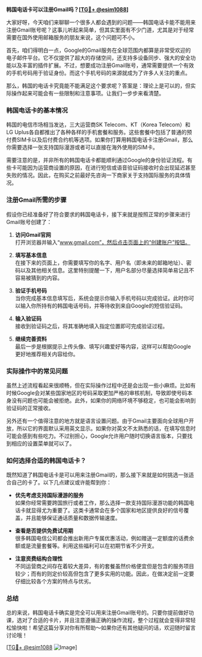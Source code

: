 **韩国电话卡可以注册Gmail吗？[[TG💪+ @esim1088](https://t.me/s/esim1088)]**

大家好呀，今天咱们来聊聊一个很多人都会遇到的问题——韩国电话卡能不能用来注册Gmail账号呢？这事儿听起来简单，但其实里面有不少门道，尤其是对于经常需要在国外使用邮箱服务的朋友来说，这个问题可不小。

首先，咱们得明白一点，Google的Gmail服务在全球范围内都算是非常受欢迎的电子邮件平台。它不仅提供了超大的存储空间，还支持多设备同步、强大的安全功能以及丰富的插件扩展。不过，想要成功注册Gmail账号，通常需要提供一个有效的手机号码用于验证身份。而这个手机号码的来源就成为了许多人关注的重点。

那么，韩国的电话卡究竟能不能满足这个要求呢？答案是：理论上是可以的，但实际操作起来可能会有一些限制和注意事项。让我们一步步来看清楚。

### 韩国电话卡的基本情况

韩国的电信市场相当发达，三大运营商SK Telecom、KT（Korea Telecom）和LG Uplus各自都推出了各种各样的手机套餐和服务。这些套餐中包括了普通的预付费SIM卡以及后付费合约机等选项。如果你打算用韩国电话卡注册Gmail，那么你需要选择一张支持国际漫游或者可以直接在海外使用的SIM卡。

需要注意的是，并非所有的韩国电话卡都能顺利通过Google的身份验证流程。有些卡可能因为运营商设置的原因，在进行短信或语音验证码接收时会出现延迟甚至失败的情况。因此，在购买之前最好先咨询一下商家关于支持国际服务的具体情况。

### 注册Gmail所需的步骤

假设你已经准备好了符合要求的韩国电话卡，接下来就是按照正常的步骤来进行Gmail账号创建了：

1. **访问Gmail官网**  
   打开浏览器并输入“www.gmail.com”，然后点击页面上的“创建账户”按钮。
   
2. **填写基本信息**  
   在接下来的页面上，你需要填写你的名字、用户名（即未来的邮箱地址）、密码以及其他相关信息。这里特别提醒一下，用户名部分尽量选择简单易记且不容易被猜到的内容。

3. **验证手机号码**  
   当你完成基本信息填写后，系统会提示你输入手机号码以完成验证。此时你可以输入你所持有的韩国电话号码，并等待收到来自Google的短信验证码。

4. **输入验证码**  
   接收到验证码之后，将其准确地填入指定位置即可完成验证过程。

5. **继续完善资料**  
   最后一步是根据提示上传头像、填写兴趣爱好等内容，这样可以帮助Google更好地推荐相关内容给你。

### 实际操作中的常见问题

虽然上述流程看起来很顺畅，但在实际操作过程中还是会出现一些小麻烦。比如有时候Google会对某些国家地区的号码采取更加严格的审核机制，导致即使号码本身没有问题也可能会被拒绝。此外，如果你的网络环境不够稳定，也可能会影响到验证码的正常接收。

另外还有一个值得注意的地方就是语言设置问题。由于Gmail主要面向全球用户开放，所以它的界面默认采用英文显示。如果你对英文不太熟悉的话，在填写信息时可能会感到有些吃力。不过别担心，Google允许用户随时切换语言版本，只要找到相应的设置菜单就可以了。

### 如何选择合适的韩国电话卡？

既然知道了韩国电话卡是可以用来注册Gmail的，那么接下来就是如何挑选一张适合自己的卡了。以下几点建议或许能帮到你：

- **优先考虑支持国际漫游的服务**  
  如果你经常需要跨国旅行或者工作，那么选择一款支持国际漫游功能的韩国电话卡就显得尤为重要了。这类卡通常会在多个国家和地区提供良好的信号覆盖，并且能够保证通话质量和数据传输速度。

- **查看是否提供免费试用期**  
  很多韩国电信公司都会推出新用户专属优惠活动，例如赠送一定额度的话费余额或是流量套餐等。利用这些福利可以在初期节省不少开支。

- **注意资费结构合理性**  
  不同运营商之间存在着较大差异，有的套餐虽然价格便宜但是包含的服务项目较少；而有的则定价较高但包含了更多实用的功能。因此，在做决定前一定要仔细比较各个方案的特点与优劣。

### 总结

总的来说，韩国电话卡确实是完全可以用来注册Gmail账号的。只要你提前做好功课，选对了合适的卡片，并且注意遵循正确的操作流程，整个过程就会变得非常轻松愉快啦！希望这篇分享对你有所帮助～如果你还有其他疑问的话，欢迎随时留言讨论哦！

[[TG💪+ @esim1088](https://t.me/s/esim1088) ![Image](https://i.postimg.cc/4NQfJmqS/Snipaste-2025-05-13-00-14-12.png)]